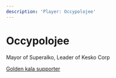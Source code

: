 ```yaml
---
description: 'Player: Occypolojee'
---
```


# Occypolojee

Mayor of Superalko, Leader of Kesko Corp

[Golden kala supporter](../../../../../rules-and-penalties/personnel-list/#notable-contributors)

